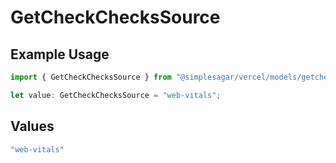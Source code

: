 # GetCheckChecksSource

## Example Usage

```typescript
import { GetCheckChecksSource } from "@simplesagar/vercel/models/getcheckop.js";

let value: GetCheckChecksSource = "web-vitals";
```

## Values

```typescript
"web-vitals"
```
